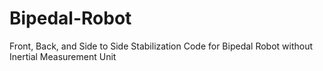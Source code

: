 # Bipedal-Robot
Front, Back, and Side to Side Stabilization Code for Bipedal Robot without Inertial Measurement Unit
